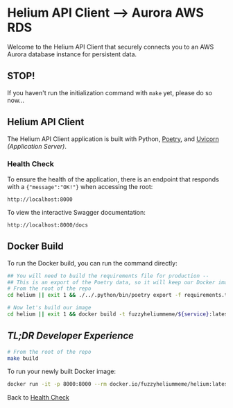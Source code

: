 # Helium API Client --> Aurora AWS RDS

Welcome to the Helium API Client that securely connects you to an AWS Aurora database instance for persistent data.

## STOP!

If you haven't run the initialization command with `make` yet, please do so now...

## Helium API Client

The Helium API Client application is built with Python, [Poetry](https://python-poetry.org/), and [Uvicorn](https://uvicorn.dev/) _(Application Server)_.

### Health Check

To ensure the health of the application, there is an endpoint that responds with a `{"message":"OK!"}` when accessing the root:

`http://localhost:8000`

To view the interactive Swagger documentation:

`http://localhost:8000/docs`


## Docker Build

To run the Docker build, you can run the command directly:

```bash
## You will need to build the requirements file for production --
## This is an export of the Poetry data, so it will keep our Docker image lighter
# From the root of the repo
cd helium || exit 1 && ./../.python/bin/poetry export -f requirements.txt --without-hashes -o production.txt

# Now let's build our image
cd helium || exit 1 && docker build -t fuzzyheliummeme/${service}:latest .
```

## _TL;DR Developer Experience_

```bash
# From the root of the repo
make build
```

To run your newly built Docker image:

```bash
docker run -it -p 8000:8000 --rm docker.io/fuzzyheliummeme/helium:latest
```

Back to [Health Check](#health-check)
